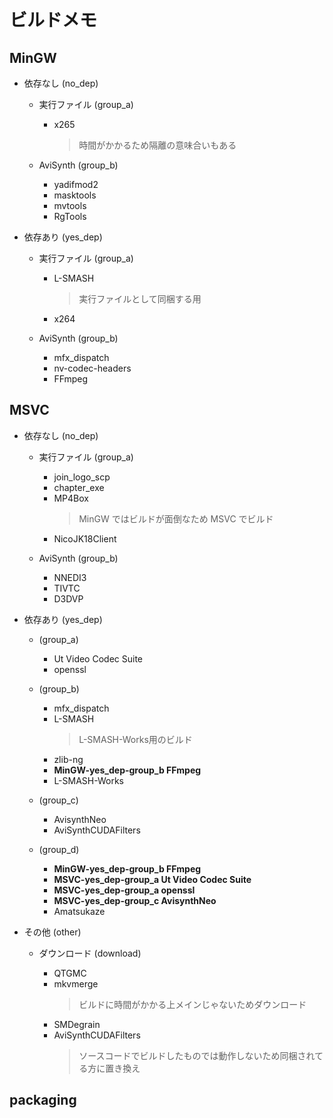 # ビルドメモ

## MinGW

- 依存なし (no_dep)

  - 実行ファイル (group_a)

    - x265
      > 時間がかかるため隔離の意味合いもある

  - AviSynth (group_b)

    - yadifmod2
    - masktools
    - mvtools
    - RgTools

- 依存あり (yes_dep)

  - 実行ファイル (group_a)

    - L-SMASH
      > 実行ファイルとして同梱する用
    - x264

  - AviSynth (group_b)

    - mfx_dispatch
    - nv-codec-headers
    - FFmpeg

## MSVC

- 依存なし (no_dep)

  - 実行ファイル (group_a)

    - join_logo_scp
    - chapter_exe
    - MP4Box
      > MinGW ではビルドが面倒なため MSVC でビルド
    - NicoJK18Client

  - AviSynth (group_b)

    - NNEDI3
    - TIVTC
    - D3DVP

- 依存あり (yes_dep)

  - (group_a)

    - Ut Video Codec Suite
    - openssl

  - (group_b)

    - mfx_dispatch
    - L-SMASH
      > L-SMASH-Works用のビルド
    - zlib-ng
    - **MinGW-yes_dep-group_b FFmpeg**
    - L-SMASH-Works

  - (group_c)

    - AvisynthNeo
    - AviSynthCUDAFilters

  - (group_d)

    - **MinGW-yes_dep-group_b FFmpeg**
    - **MSVC-yes_dep-group_a Ut Video Codec Suite**
    - **MSVC-yes_dep-group_a openssl**
    - **MSVC-yes_dep-group_c AvisynthNeo**
    - Amatsukaze

- その他 (other)

  - ダウンロード (download)

    - QTGMC
    - mkvmerge
      > ビルドに時間がかかる上メインじゃないためダウンロード
    - SMDegrain
    - AviSynthCUDAFilters
      > ソースコードでビルドしたものでは動作しないため同梱されてる方に置き換え

## packaging
